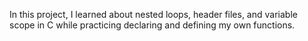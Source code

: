 In this project, I learned about nested loops, header files, and variable scope in C while practicing declaring and defining my own functions.


